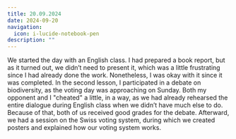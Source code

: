 ```yaml
---
title: 20.09.2024
date: 2024-09-20
navigation:
  icon: i-lucide-notebook-pen
description: ""
---
```


We started the day with an English class. I had prepared a book report, but as it turned out, we didn’t need to present it, which was a little frustrating since I had already done the work. Nonetheless, I was okay with it since it was completed. In the second lesson, I participated in a debate on biodiversity, as the voting day was approaching on Sunday. Both my opponent and I "cheated" a little, in a way, as we had already rehearsed the entire dialogue during English class when we didn’t have much else to do. Because of that, both of us received good grades for the debate. Afterward, we had a session on the Swiss voting system, during which we created posters and explained how our voting system works.

